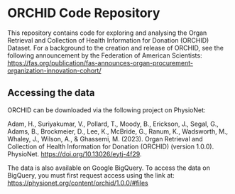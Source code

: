 # ORCHID Code Repository

This repository contains code for exploring and analysing the Organ Retrieval and Collection of Health Information for Donation (ORCHID) Dataset. For a background to the creation and release of ORCHID, see the following announcement by the Federation of American Scientists: https://fas.org/publication/fas-announces-organ-procurement-organization-innovation-cohort/

## Accessing the data

ORCHID can be downloaded via the following project on PhysioNet:

Adam, H., Suriyakumar, V., Pollard, T., Moody, B., Erickson, J., Segal, G., Adams, B., Brockmeier, D., Lee, K., McBride, G., Ranum, K., Wadsworth, M., Whaley, J., Wilson, A., & Ghassemi, M. (2023). Organ Retrieval and Collection of Health Information for Donation (ORCHID) (version 1.0.0). PhysioNet. https://doi.org/10.13026/eytj-4f29.

The data is also available on Google BigQuery. To access the data on BigQuery, you must first request access using the link at:
https://physionet.org/content/orchid/1.0.0/#files
